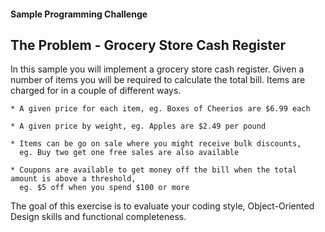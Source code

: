 #### Sample Programming Challenge
## The Problem - Grocery Store Cash Register

In this sample you will implement a grocery store cash register.  Given a number of items you will be required to calculate the total bill.  Items are charged for in a couple of different ways.

    * A given price for each item, eg. Boxes of Cheerios are $6.99 each
    
    * A given price by weight, eg. Apples are $2.49 per pound
    
    * Items can be go on sale where you might receive bulk discounts,
      eg. Buy two get one free sales are also available
    
    * Coupons are available to get money off the bill when the total amount is above a threshold,
      eg. $5 off when you spend $100 or more

The goal of this exercise is to evaluate your coding style, Object-Oriented Design skills and functional completeness.
